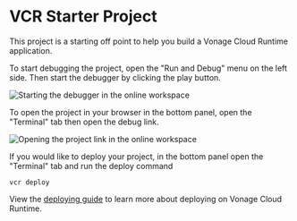 # VCR Starter Project

This project is a starting off point to help you build a Vonage Cloud Runtime application. 

To start debugging the project, open the "Run and Debug" menu on the left side. Then start the debugger by clicking the play button.

![Starting the debugger in the online workspace](debug.png)

To open the project in your browser in the bottom panel, open the "Terminal" tab then open the debug link.

![Opening the project link in the online workspace](cc.png)

If you would like to deploy your project, in the bottom panel open the "Terminal" tab and run the deploy command

```
vcr deploy
```

View the [deploying guide](https://developer.vonage.com/vcr/guides/deploying) to learn more about deploying on Vonage Cloud Runtime.